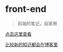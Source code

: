 # front-end

> 前端的笔记，自家用

[点击这里查看](https://frankietang.gitbooks.io/front-end/content/)

[比较新的知识都会在博客里](https://frankietang.github.io/)